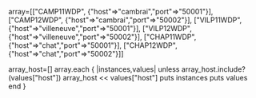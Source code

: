 array=[["CAMP11WDP", {"host"=>"cambrai","port"=>"50001"}],
["CAMP12WDP", {"host"=>"cambrai","port"=>"50002"}],
["VILP11WDP", {"host"=>"villeneuve","port"=>"50001"}],
["VILP12WDP", {"host"=>"villeneuve","port"=>"50002"}],
["CHAP11WDP", {"host"=>"chat","port"=>"50001"}],
["CHAP12WDP", {"host"=>"chat","port"=>"50002"}]]

array_host=[]
array.each { |instances,values|
    unless array_host.include?(values["host"]) 
    	array_host << values["host"]
    	puts instances
    	puts values
    end
}
